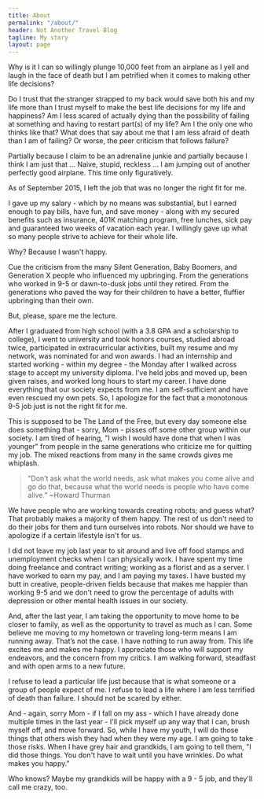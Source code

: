```yaml
---
title: About
permalink: "/about/"
header: Not Another Travel Blog
tagline: My story
layout: page
---
```


Why is it I can so willingly plunge 10,000 feet from an airplane as I yell and laugh in the face of death but I am petrified when it comes to making other life decisions?

Do I trust that the stranger strapped to my back would save both his and my life more than I trust myself to make the best life decisions for my life and happiness? Am I less scared of actually dying than the possibility of failing at something and having to restart part(s) of my life? Am I the only one who thinks like that? What does that say about me that I am less afraid of death than I am of failing? Or worse, the peer criticism that follows failure?

Partially because I claim to be an adrenaline junkie and partially because I think I am just that ... Naive, stupid, reckless ... I am jumping out of another perfectly good airplane. This time only figuratively. 

As of September 2015, I left the job that was no longer the right fit for me. 

I gave up my salary - which by no means was substantial, but I earned enough to pay bills, have fun, and save money - along with my secured benefits such as insurance, 401K matching program, free lunches, sick pay and guaranteed two weeks of vacation each year. I willingly gave up what so many people strive to achieve for their whole life. 

Why? Because I wasn't happy. 

Cue the criticism from the many Silent Generation, Baby Boomers, and Generation X people who influenced my upbringing. From the generations who worked in 9-5 or dawn-to-dusk jobs until they retired. From the generations who paved the way for their children to have a better, fluffier upbringing than their own. 

But, please, spare me the lecture. 

After I graduated from high school (with a 3.8 GPA and a scholarship to college), I went to university and took honors courses, studied abroad twice, participated in extracurricular activities, built my resume and my network, was nominated for and won awards. I had an internship and started working - within my degree - the Monday after I walked across stage to accept my university diploma. I've held jobs and moved up, been given raises, and worked long hours to start my career. I have done everything that our society expects from me. I am self-sufficient and have even rescued my own pets. So, I apologize for the fact that a monotonous 9-5 job just is not the right fit for me.

This is supposed to be The Land of the Free, but every day someone else does something that - sorry, Mom - pisses off some other group within our society. I am tired of hearing, "I wish I would have done that when I was younger" from people in the same generations who criticize me for quitting my job. The mixed reactions from many in the same crowds gives me whiplash.

> "Don’t ask what the world needs, ask what makes you come alive and go do that, because what the world needs is people who have come alive.” ~Howard Thurman

We have people who are working towards creating robots; and guess what? That probably makes a majority of them happy. The rest of us don't need to do their jobs for them and turn ourselves into robots. Nor should we have to apologize if a certain lifestyle isn't for us. 

I did not leave my job last year to sit around and live off food stamps and unemployment checks when I can physically work. I have spent my time doing freelance and contract writing; working as a florist and as a server. I have worked to earn my pay, and I am paying my taxes. I have busted my butt in creative, people-driven fields because that makes me happier than working 9-5 and we don't need to grow the percentage of adults with depression or other mental health issues in our society. 

And, after the last year, I am taking the opportunity to move home to be closer to family, as well as the opportunity to travel as much as I can. Some believe me moving to my hometown or traveling long-term means I am running away. That’s not the case. I have nothing to run away from. This life excites me and makes me happy. I appreciate those who will support my endeavors, and the concern from my critics. I am walking forward, steadfast and with open arms to a new future.

I refuse to lead a particular life just because that is what someone or a group of people expect of me. I refuse to lead a life where I am less terrified of death than failure. I should not be scared by either. 

And - again, sorry Mom - if I fall on my ass - which I have already done multiple times in the last year - I'll pick myself up any way that I can, brush myself off, and move forward. So, while I have my youth, I will do those things that others wish they had when they were my age. I am going to take those risks. When I have grey hair and grandkids, I am going to tell them, "I did those things. You don't have to wait until you have wrinkles. Do what makes you happy."

Who knows? Maybe my grandkids will be happy with a 9 - 5 job, and they'll call me crazy, too.